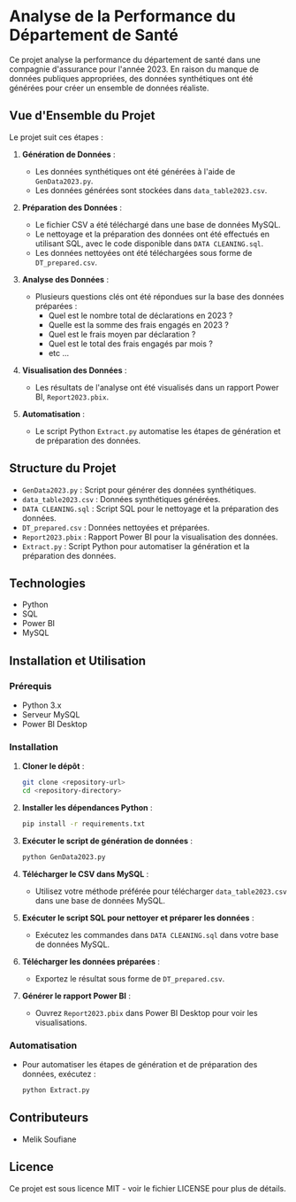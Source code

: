
# Analyse de la Performance du Département de Santé

Ce projet analyse la performance du département de santé dans une compagnie d'assurance pour l'année 2023. En raison du manque de données publiques appropriées, des données synthétiques ont été générées pour créer un ensemble de données réaliste.

## Vue d'Ensemble du Projet

Le projet suit ces étapes :

1. **Génération de Données** :
   - Les données synthétiques ont été générées à l'aide de `GenData2023.py`.
   - Les données générées sont stockées dans `data_table2023.csv`.

2. **Préparation des Données** :
   - Le fichier CSV a été téléchargé dans une base de données MySQL.
   - Le nettoyage et la préparation des données ont été effectués en utilisant SQL, avec le code disponible dans `DATA CLEANING.sql`.
   - Les données nettoyées ont été téléchargées sous forme de `DT_prepared.csv`.

3. **Analyse des Données** :
   - Plusieurs questions clés ont été répondues sur la base des données préparées :
     - Quel est le nombre total de déclarations en 2023 ?
     - Quelle est la somme des frais engagés en 2023 ?
     - Quel est le frais moyen par déclaration ?
     - Quel est le total des frais engagés par mois ?
     - etc ...

4. **Visualisation des Données** :
   - Les résultats de l'analyse ont été visualisés dans un rapport Power BI, `Report2023.pbix`.

5. **Automatisation** :
   - Le script Python `Extract.py` automatise les étapes de génération et de préparation des données.

## Structure du Projet

- `GenData2023.py` : Script pour générer des données synthétiques.
- `data_table2023.csv` : Données synthétiques générées.
- `DATA CLEANING.sql` : Script SQL pour le nettoyage et la préparation des données.
- `DT_prepared.csv` : Données nettoyées et préparées.
- `Report2023.pbix` : Rapport Power BI pour la visualisation des données.
- `Extract.py` : Script Python pour automatiser la génération et la préparation des données.

## Technologies
- Python
- SQL
- Power BI
- MySQL

## Installation et Utilisation

### Prérequis

- Python 3.x
- Serveur MySQL
- Power BI Desktop

### Installation

1. **Cloner le dépôt** :
    ```sh
    git clone <repository-url>
    cd <repository-directory>
    ```

2. **Installer les dépendances Python** :
    ```sh
    pip install -r requirements.txt
    ```

3. **Exécuter le script de génération de données** :
    ```sh
    python GenData2023.py
    ```

4. **Télécharger le CSV dans MySQL** :
    - Utilisez votre méthode préférée pour télécharger `data_table2023.csv` dans une base de données MySQL.

5. **Exécuter le script SQL pour nettoyer et préparer les données** :
    - Exécutez les commandes dans `DATA CLEANING.sql` dans votre base de données MySQL.

6. **Télécharger les données préparées** :
    - Exportez le résultat sous forme de `DT_prepared.csv`.

7. **Générer le rapport Power BI** :
    - Ouvrez `Report2023.pbix` dans Power BI Desktop pour voir les visualisations.

### Automatisation

- Pour automatiser les étapes de génération et de préparation des données, exécutez :
    ```sh
    python Extract.py
    ```

## Contributeurs

- Melik Soufiane

## Licence

Ce projet est sous licence MIT - voir le fichier LICENSE pour plus de détails.

